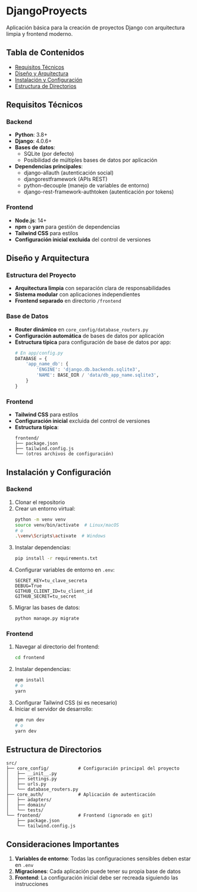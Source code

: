 # DjangoProyects
Aplicación básica para la creación de proyectos Django con arquitectura limpia y frontend moderno.

## Tabla de Contenidos
- [Requisitos Técnicos](#requisitos-técnicos)
- [Diseño y Arquitectura](#diseño-y-arquitectura)
- [Instalación y Configuración](#instalación-y-configuración)
- [Estructura de Directorios](#estructura-de-directorios)

## Requisitos Técnicos

### Backend
- **Python**: 3.8+
- **Django**: 4.0.6+
- **Bases de datos**:
  - SQLite (por defecto)
  - Posibilidad de múltiples bases de datos por aplicación
- **Dependencias principales**:
  - django-allauth (autenticación social)
  - djangorestframework (APIs REST)
  - python-decouple (manejo de variables de entorno)
  - django-rest-framework-authtoken (autenticación por tokens)

### Frontend
- **Node.js**: 14+
- **npm** o **yarn** para gestión de dependencias
- **Tailwind CSS** para estilos
- **Configuración inicial excluida** del control de versiones

## Diseño y Arquitectura

### Estructura del Proyecto
- **Arquitectura limpia** con separación clara de responsabilidades
- **Sistema modular** con aplicaciones independientes
- **Frontend separado** en directorio `/frontend`

### Base de Datos
- **Router dinámico** en `core_config/database_routers.py`
- **Configuración automática** de bases de datos por aplicación
- **Estructura típica** para configuración de base de datos por app:
  ```python
  # En app/config.py
  DATABASE = {
      'app_name_db': {
          'ENGINE': 'django.db.backends.sqlite3',
          'NAME': BASE_DIR / 'data/db_app_name.sqlite3',
      }
  }
  ```

### Frontend
- **Tailwind CSS** para estilos
- **Configuración inicial** excluida del control de versiones
- **Estructura típica**:
  ```
  frontend/
  ├── package.json
  ├── tailwind.config.js
  └── (otros archivos de configuración)
  ```

## Instalación y Configuración

### Backend
1. Clonar el repositorio
2. Crear un entorno virtual:
   ```bash
   python -m venv venv
   source venv/bin/activate  # Linux/macOS
   # o
   .\venv\Scripts\activate  # Windows
   ```
3. Instalar dependencias:
   ```bash
   pip install -r requirements.txt
   ```
4. Configurar variables de entorno en `.env`:
   ```
   SECRET_KEY=tu_clave_secreta
   DEBUG=True
   GITHUB_CLIENT_ID=tu_client_id
   GITHUB_SECRET=tu_secret
   ```
5. Migrar las bases de datos:
   ```bash
   python manage.py migrate
   ```

### Frontend
1. Navegar al directorio del frontend:
   ```bash
   cd frontend
   ```
2. Instalar dependencias:
   ```bash
   npm install
   # o
   yarn
   ```
3. Configurar Tailwind CSS (si es necesario)
4. Iniciar el servidor de desarrollo:
   ```bash
   npm run dev
   # o
   yarn dev
   ```

## Estructura de Directorios
```
src/
├── core_config/           # Configuración principal del proyecto
│   ├── __init__.py
│   ├── settings.py
│   ├── urls.py
│   └── database_routers.py
├── core_auth/             # Aplicación de autenticación
│   ├── adapters/
│   ├── domain/
│   └── tests/
└── frontend/              # Frontend (ignorado en git)
    ├── package.json
    └── tailwind.config.js
```

## Consideraciones Importantes
1. **Variables de entorno**: Todas las configuraciones sensibles deben estar en `.env`
2. **Migraciones**: Cada aplicación puede tener su propia base de datos
3. **Frontend**: La configuración inicial debe ser recreada siguiendo las instrucciones
